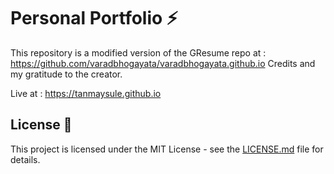 # Personal Portfolio ⚡️

This repository is a modified version of the GResume repo at : https://github.com/varadbhogayata/varadbhogayata.github.io
Credits and my gratitude to the creator.

Live at : https://tanmaysule.github.io



## License 📄
This project is licensed under the MIT License - see the [LICENSE.md](./LICENSE) file for details.